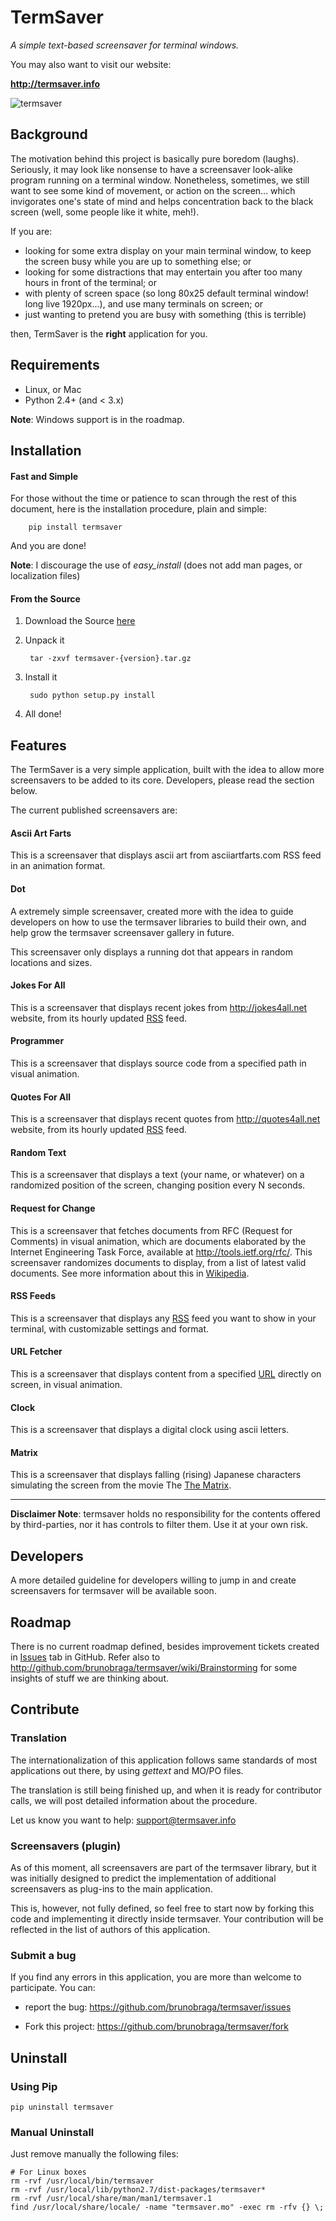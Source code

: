 <!-- 
###############################################################################
#
# file:     README
#
# Purpose:  holds basic information about termsaver application, 
#           in markdown format for GitHub.
#
# Note:     This file is part of Termsaver application, and should not be used
#           or executed separately.
#
###############################################################################
#
# Copyright 2012 Termsaver
#
# Licensed under the Apache License, Version 2.0 (the "License"); you may
# not use this file except in compliance with the License. You may obtain
# a copy of the License at
#
#     http://www.apache.org/licenses/LICENSE-2.0
#
# Unless required by applicable law or agreed to in writing, software
# distributed under the License is distributed on an "AS IS" BASIS, WITHOUT
# WARRANTIES OR CONDITIONS OF ANY KIND, either express or implied. See the
# License for the specific language governing permissions and limitations
# under the License.
#
###############################################################################
-->

TermSaver
=========

*A simple text-based screensaver for terminal windows.*

You may also want to visit our website: 

**<http://termsaver.info>**

![termsaver](https://github.com/brunobraga/termsaver/raw/master/extras/termsaver-main_medium.jpeg)


Background
----------

The motivation behind this project is basically pure boredom (laughs). 
Seriously, it may look like nonsense to have a screensaver look-alike program
running on a terminal window. Nonetheless, sometimes, we still want to see some
kind of movement, or action on the screen... which invigorates one's state of
mind and helps concentration back to the black screen (well, some people like 
it white, meh!).

If you are:

  * looking for some extra display on your main terminal window, to keep the 
    screen busy while you are up to something else; or
  * looking for some distractions that may entertain you after too many hours
    in front of the terminal; or
  * with plenty of screen space (so long 80x25 default terminal window! long 
    live 1920px...), and use many terminals on screen; or
  * just wanting to pretend you are busy with something (this is terrible)

then, TermSaver is the **right** application for you.


Requirements
------------

  * Linux, or Mac
  * Python 2.4+ (and < 3.x)

**Note**: Windows support is in the roadmap.


Installation
------------

#### Fast and Simple

For those without the time or patience to scan through the rest of this 
document, here is the installation procedure, plain and simple:

        pip install termsaver

And you are done!

**Note**: I discourage the use of *easy_install* (does not add man pages, or 
localization files)


#### From the Source

1. Download the Source 
[here](http://pypi.python.org/pypi/termsaver/)
2. Unpack it
     
        tar -zxvf termsaver-{version}.tar.gz

3. Install it

        sudo python setup.py install 

4. All done! 


Features
--------

The TermSaver is a very simple application, built with the idea to allow more 
screensavers to be added to its core. Developers, please read the section below. 

The current published screensavers are:

#### Ascii Art Farts

This is a screensaver that displays ascii art from asciiartfarts.com 
RSS feed in an animation format. 

#### Dot

A extremely simple screensaver, created more with the idea to guide developers 
on how to use the termsaver libraries to build their own, and help grow the 
termsaver screensaver gallery in future.

This screensaver only displays a running dot that appears in random locations 
and sizes.

#### Jokes For All

This is a screensaver that displays recent jokes from <http://jokes4all.net>
website, from its hourly updated [RSS](http://en.wikipedia.org/wiki/RSS) feed.

#### Programmer

This is a screensaver that displays source code from a specified path in
visual animation.

#### Quotes For All

This is a screensaver that displays recent quotes from <http://quotes4all.net>
website, from its hourly updated [RSS](http://en.wikipedia.org/wiki/RSS) feed.

#### Random Text

This is a screensaver that displays a text (your name, or whatever) on a 
 randomized position of the screen, changing position every N seconds.

#### Request for Change

This is a screensaver that fetches documents from RFC (Request for Comments)
in visual animation, which are documents elaborated by the  Internet 
Engineering Task Force, available at <http://tools.ietf.org/rfc/>. This 
screensaver randomizes documents to display, from a list of latest valid
documents. See more information about this in 
[Wikipedia](http://en.wikipedia.org/wiki/Request_for_Comments).

#### RSS Feeds

This is a screensaver that displays any 
[RSS](http://en.wikipedia.org/wiki/RSS) feed you want to show in your
terminal, with customizable settings and format.

#### URL Fetcher

This is a screensaver that displays content from a specified 
[URL](http://en.wikipedia.org/wiki/Uniform_resource_locator) directly
on screen, in visual animation.

#### Clock

This is a screensaver that displays a digital clock using ascii letters.

#### Matrix

This is a screensaver that displays falling (rising) Japanese characters
simulating the screen from the movie The 
[The Matrix](http://en.wikipedia.org/wiki/The_Matrix).

 - - -

**Disclaimer Note**: termsaver holds no responsibility for the contents offered 
by third-parties, nor it has controls to filter them. Use it at your own risk.


Developers
----------

A more detailed guideline for developers willing to jump in and create 
screensavers for termsaver will be available soon.


Roadmap
-------

There is no current roadmap defined, besides improvement tickets created in
[Issues](https://github.com/brunobraga/termsaver/issues) tab in GitHub.
Refer also to <http://github.com/brunobraga/termsaver/wiki/Brainstorming> for
some insights of stuff we are thinking about.

Contribute
----------

### Translation

The internationalization of this application follows same standards of most
applications out there, by using *gettext* and MO/PO files.

The translation is still being finished up, and when it is ready for 
contributor calls, we will post detailed information about the procedure.

Let us know you want to help: <support@termsaver.info>


### Screensavers (plugin)

As of this moment, all screensavers are part of the termsaver library, but it
was initially designed to predict the implementation of additional screensavers
as plug-ins to the main application. 

This is, however, not fully defined, so feel free to start now by forking this
code and implementing it directly inside termsaver. Your contribution will be
reflected in the list of authors of this application.


### Submit a bug

If you find any errors in this application, you are more than welcome to 
participate. You can:

* report the bug: <https://github.com/brunobraga/termsaver/issues>

* Fork this project: <https://github.com/brunobraga/termsaver/fork>
    
Uninstall
----------

### Using Pip

    pip uninstall termsaver

### Manual Uninstall

Just remove manually the following files:

    # For Linux boxes
    rm -rvf /usr/local/bin/termsaver 
    rm -rvf /usr/local/lib/python2.7/dist-packages/termsaver* 
    rm -rvf /usr/local/share/man/man1/termsaver.1 
    find /usr/local/share/locale/ -name "termsaver.mo" -exec rm -rfv {} \; 


